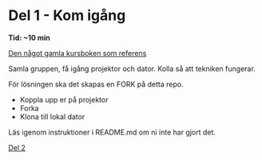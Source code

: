 # Del 1 - Kom igång

**Tid: ~10 min**

[Den något gamla kursboken som referens](https://jens-andreasson.gitbook.io/webbserverprogrammering/sakerhet/inloggning)

Samla gruppen, få igång projektor och dator. Kolla så att tekniken fungerar.

För lösningen ska det skapas en FORK på detta repo. 

* Koppla upp er på projektor
* Forka
* Klona till lokal dator

Läs igenom instruktioner i README.md om ni inte har gjort det.

[Del 2](del2.md)